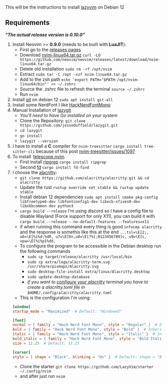 This will be the instructions to install [lazyvim](https://www.lazyvim.org/) on Debian 12

## Requirements

***"The actual release  version is 0.10.0"***
1. Install Neovim >= **0.9.0** (needs to be built with **LuaJIT**):
	- First go to the [releases pages](https://github.com/neovim/neovim/releases/tag/v0.10.0)
	- Download [nvim-linux64.tar.gz](https://github.com/neovim/neovim/releases/latest/download/nvim-linux64.tar.gz) `curl -LO https://github.com/neovim/neovim/releases/latest/download/nvim-linux64.tar.gz`
	- Delete old installation `sudo rm -rf /opt/nvim` 
	- Extract `sudo tar -C /opt -xzf nvim-linux64.tar.gz`
	- Add to the zsh path `echo 'export PATH="$PATH:/opt/nvim-linux64/bin"' >> ~/.zshrc`
	- Source the .zshrc file to refresh the terminal `source ~/.zshrc`
	- Run `nvim`
2. Install [git](https://git-scm.com/book/en/v2/Getting-Started-Installing-Git) on debian 12 `sudo apt install git-all`
3. Install some NerdFont I like [HackNerdFontMono](https://github.com/ryanoasis/nerd-fonts/blob/master/patched-fonts/Hack/Regular/HackNerdFontMono-Regular.ttf)
4. Manual Installation of [lazygit](https://github.com/jesseduffield/lazygit)  
	- *You'll need to have Go installed on your system* 
	- Clone the Repository: `git clone https://github.com/jesseduffield/lazygit.git`
	- `cd lazygit`
	- `go install`
	- `lazygit --version`
5. I have to install a **C** compiler for `nvim-treesitter` `cargo install tree-sitter-cli` because of this post [nvim-treesitter/issues/1097](https://github.com/nvim-treesitter/nvim-treesitter/issues/1097)
6. To install  [telescope.nvim](https://github.com/nvim-telescope/telescope.nvim)
   - First install [ripgrep](https://github.com/BurntSushi/ripgrep) `cargo install ripgrep`
   - Second [fd](https://github.com/sharkdp/fd) `cargo install fd-find`
7. I choose the [alacritty](https://github.com/alacritty/alacritty):
	- `git clone https://github.com/alacritty/alacritty.git && cd alacritty`
	- Update the rust `rustup override set stable && rustup update stable`
	- Install debian 12 dependencies `sudo apt install cmake pkg-config libfreetype6-dev libfontconfig1-dev libxcb-xfixes0-dev libxkbcommon-dev python3`
	-  `cargo build --release` I'm using discord so I have a config file to disable Wayland (Force support for only X11), you can build it with `cargo build --release --no-default-features --features=x11`
	- if when running this command every thing is good `infocmp alacritty` and the response is somethis like this at the end  `...tsl=\E]2;, u6=\E[%i%d;%dR, u7=\E[6n,u8=\E[?%[;0123456789]c, u9=\E[c, vpa=\E[%i%p1%dd,`
	- To configure the program to be accessible in the Debian desktop run the following commands
		- `sudo cp target/release/alacritty /usr/local/bin`
		- `sudo cp extra/logo/alacritty-term.svg /usr/share/pixmaps/Alacritty.svg`
		- `sudo desktop-file-install extra/linux/Alacritty.desktop`
		- `sudo update-desktop-database`
		- *if you want to [configure your alacritty](https://alacritty.org/config-alacritty.html) terminal you have to create a alacritty.toml file in `$HOME/.config/alacritty/alacritty.toml`*
    - This is the configuration I'm using:
    ```toml
    [window]
    startup_mode = "Maximized"  # Default: "Windowed"

    [font]
    normal = { family = "Hack Nerd Font Mono", style = "Regular" }  # Default for Linux/BSD: "monospace", Regular
    bold = { family = "Hack Nerd Font Mono", style = "Bold" }  # Inherits family from normal, Default style: Bold
    italic = { family = "Hack Nerd Font Mono", style = "Italic" }  # Inherits family from normal, Default style: Italic
    bold_italic = { family = "Hack Nerd Font Mono", style = "Bold Italic" }  # Inherits family from normal, Default style: Bold Italic
    size = 12.25  # Default: 11.25

    [cursor]
    style = { shape = "Block", blinking = "On" }  # Default: shape = "Block", blinking = "Off"
    ```
	- Clone the starter `git clone https://github.com/LazyVim/starter ~/.config/nvim`
	- and after just run `nvim`
